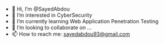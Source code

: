 - 👋 Hi, I’m @SayedAbdou
- 👀 I’m interested in CyberSecurity
- 🌱 I’m currently learning Web Application Penetration Testing
- 💞️ I’m looking to collaborate on ...
- 📫 How to reach me: sayedabdou93@gmail.com

<!---
SayedAbdou/SayedAbdou is a ✨ special ✨ repository because its `README.md` (this file) appears on your GitHub profile.
You can click the Preview link to take a look at your changes.
--->

